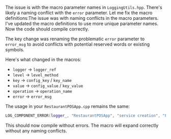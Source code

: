 
The issue is with the macro parameter names in `LoggingUtils.hpp`. There's likely a naming conflict with the `error` parameter. Let me fix the macro definitions:The issue was with naming conflicts in the macro parameters. I've updated the macro definitions to use more unique parameter names. Now the code should compile correctly.

The key change was renaming the problematic `error` parameter to `error_msg` to avoid conflicts with potential reserved words or existing symbols.

Here's what changed in the macros:
- `logger` → `logger_ref`
- `level` → `level_method`
- `key` → `config_key` / `key_name`
- `value` → `config_value` / `key_value`
- `operation` → `operation_name`
- `error` → `error_msg`

The usage in your `RestaurantPOSApp.cpp` remains the same:

```cpp
LOG_COMPONENT_ERROR(logger_, "RestaurantPOSApp", "service creation", "Failed to create POS service");
```

This should now compile without errors. The macro will expand correctly without any naming conflicts.